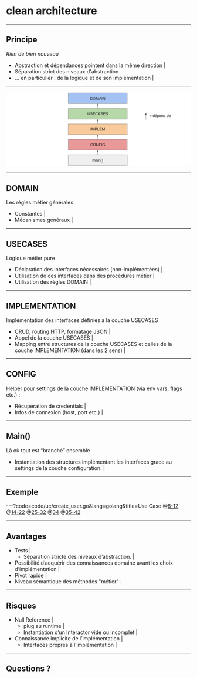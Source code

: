 # clean architecture
---

## Principe

_Rien de bien nouveau_

- Abstraction et dépendances pointent dans la même direction |
- Séparation strict des niveaux d'abstraction
- ... en particulier : de la logique et de son implémentation |

---

![alt text](assets/image/mainDiagram.png)

---

## DOMAIN

Les règles métier générales

- Constantes  |
- Mécanismes généraux |

---

## USECASES

Logique métier pure

- Déclaration des interfaces nécessaires (non-implémentées) |
- Utilisation de ces interfaces dans des procédures métier |
- Utilisation des règles DOMAIN |

---

## IMPLEMENTATION

Implémentation des interfaces définies à la couche USECASES
- CRUD, routing HTTP, formatage JSON |
- Appel de la couche USECASES |
- Mapping entre structures de la couche USECASES et celles de la couche IMPLEMENTATION (dans les 2 sens) |

---

## CONFIG

Helper pour settings de la couche IMPLEMENTATION (via env vars, flags etc.) :
- Récupération de credentials  |
- Infos de connexion (host, port etc.) |

---

## Main()

Là où tout est “branché” ensemble
- Instantiation des structures implémentant les interfaces grace au settings de la couche configuration. |

---
## Exemple
---?code=code/uc/create_user.go&lang=golang&title=Use Case
@[8-12]()
@[14-22]()
@[25-32]()
@[34]()
@[35-42]()

---

## Avantages
- Tests  |
  - Séparation stricte des niveaux d’abstraction. |
- Possibilité d’acquérir des connaissances domaine avant les choix d’implémentation |
- Pivot rapide  |
- Niveau sémantique des méthodes "métier" |

---

## Risques

- Null Reference |
  - plug au runtime |
  - Instantiation d’un Interactor vide ou incomplet |
- Connaissance implicite de l’implémentation |  
  - Interfaces propres à l’implémentation |

---

## Questions ?